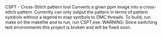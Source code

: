 CSPT - Cross-Stitch pattern tool
Converts a given ppm image into a cross-stitch pattern. Currently can only output the pattern in terms of pattern symbols without a legend to map symbols to DMC threads.
To build, run make on the makefile and to run, run CSPT.exe.
WARNING: Since switching test environments this project is broken and will be fixed soon.
